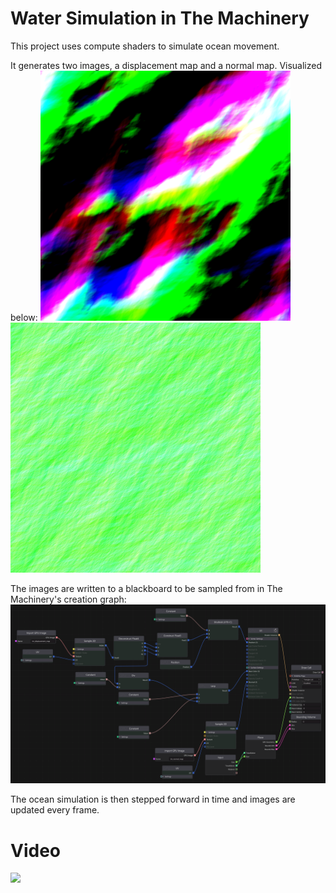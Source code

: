 # Water Simulation in The Machinery
This project uses compute shaders to simulate ocean movement. 

It generates two images, a displacement map and a normal map. Visualized below:
<img src="media/displacement_map.png" width="400"> <img src="media/normal_map.png" width="400">

The images are written to a blackboard to be sampled from in The Machinery's creation graph:
<img src="media/creation_graph.png" width="1000">

The ocean simulation is then stepped forward in time and images are updated every frame.

# Video
[![](http://img.youtube.com/vi/20sXU6HMWJc/0.jpg)](https://www.youtube.com/watch?v=20sXU6HMWJc)
